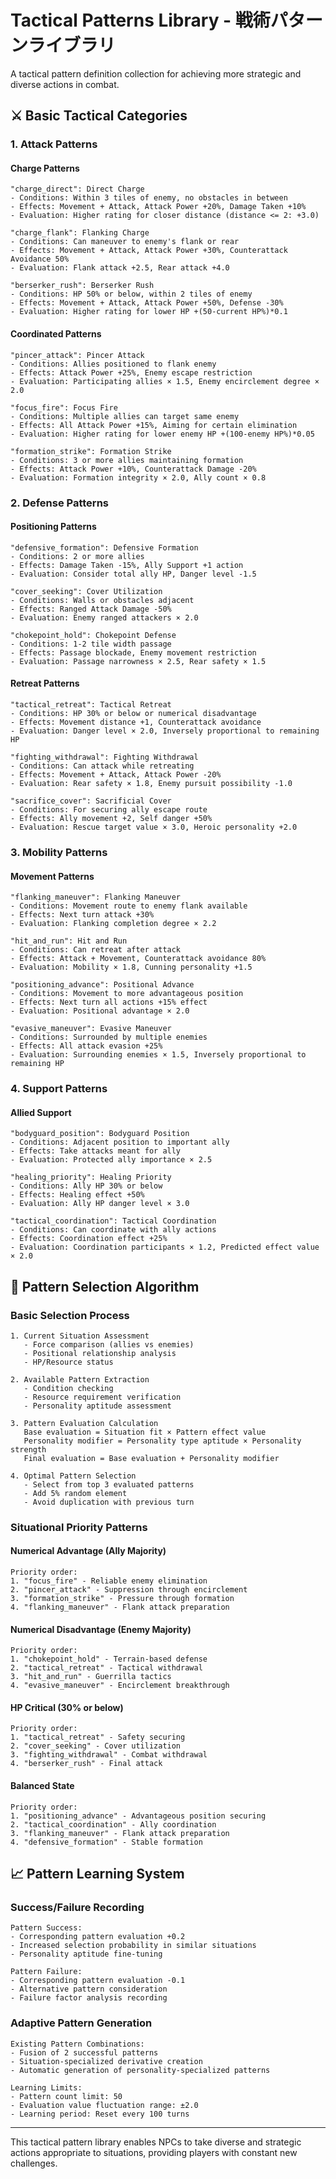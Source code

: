 # Tactical Patterns Library - 戦術パターンライブラリ

A tactical pattern definition collection for achieving more strategic and diverse actions in combat.

## ⚔️ Basic Tactical Categories

### 1. Attack Patterns

#### Charge Patterns
```
"charge_direct": Direct Charge
- Conditions: Within 3 tiles of enemy, no obstacles in between
- Effects: Movement + Attack, Attack Power +20%, Damage Taken +10%
- Evaluation: Higher rating for closer distance (distance <= 2: +3.0)

"charge_flank": Flanking Charge
- Conditions: Can maneuver to enemy's flank or rear
- Effects: Movement + Attack, Attack Power +30%, Counterattack Avoidance 50%
- Evaluation: Flank attack +2.5, Rear attack +4.0

"berserker_rush": Berserker Rush
- Conditions: HP 50% or below, within 2 tiles of enemy
- Effects: Movement + Attack, Attack Power +50%, Defense -30%
- Evaluation: Higher rating for lower HP +(50-current HP%)*0.1
```

#### Coordinated Patterns
```
"pincer_attack": Pincer Attack
- Conditions: Allies positioned to flank enemy
- Effects: Attack Power +25%, Enemy escape restriction
- Evaluation: Participating allies × 1.5, Enemy encirclement degree × 2.0

"focus_fire": Focus Fire
- Conditions: Multiple allies can target same enemy
- Effects: All Attack Power +15%, Aiming for certain elimination
- Evaluation: Higher rating for lower enemy HP +(100-enemy HP%)*0.05

"formation_strike": Formation Strike
- Conditions: 3 or more allies maintaining formation
- Effects: Attack Power +10%, Counterattack Damage -20%
- Evaluation: Formation integrity × 2.0, Ally count × 0.8
```

### 2. Defense Patterns

#### Positioning Patterns
```
"defensive_formation": Defensive Formation
- Conditions: 2 or more allies
- Effects: Damage Taken -15%, Ally Support +1 action
- Evaluation: Consider total ally HP, Danger level -1.5

"cover_seeking": Cover Utilization
- Conditions: Walls or obstacles adjacent
- Effects: Ranged Attack Damage -50%
- Evaluation: Enemy ranged attackers × 2.0

"chokepoint_hold": Chokepoint Defense
- Conditions: 1-2 tile width passage
- Effects: Passage blockade, Enemy movement restriction
- Evaluation: Passage narrowness × 2.5, Rear safety × 1.5
```

#### Retreat Patterns
```
"tactical_retreat": Tactical Retreat
- Conditions: HP 30% or below or numerical disadvantage
- Effects: Movement distance +1, Counterattack avoidance
- Evaluation: Danger level × 2.0, Inversely proportional to remaining HP

"fighting_withdrawal": Fighting Withdrawal
- Conditions: Can attack while retreating
- Effects: Movement + Attack, Attack Power -20%
- Evaluation: Rear safety × 1.8, Enemy pursuit possibility -1.0

"sacrifice_cover": Sacrificial Cover
- Conditions: For securing ally escape route
- Effects: Ally movement +2, Self danger +50%
- Evaluation: Rescue target value × 3.0, Heroic personality +2.0
```

### 3. Mobility Patterns

#### Movement Patterns
```
"flanking_maneuver": Flanking Maneuver
- Conditions: Movement route to enemy flank available
- Effects: Next turn attack +30%
- Evaluation: Flanking completion degree × 2.2

"hit_and_run": Hit and Run
- Conditions: Can retreat after attack
- Effects: Attack + Movement, Counterattack avoidance 80%
- Evaluation: Mobility × 1.8, Cunning personality +1.5

"positioning_advance": Positional Advance
- Conditions: Movement to more advantageous position
- Effects: Next turn all actions +15% effect
- Evaluation: Positional advantage × 2.0

"evasive_maneuver": Evasive Maneuver
- Conditions: Surrounded by multiple enemies
- Effects: All attack evasion +25%
- Evaluation: Surrounding enemies × 1.5, Inversely proportional to remaining HP
```

### 4. Support Patterns

#### Allied Support
```
"bodyguard_position": Bodyguard Position
- Conditions: Adjacent position to important ally
- Effects: Take attacks meant for ally
- Evaluation: Protected ally importance × 2.5

"healing_priority": Healing Priority
- Conditions: Ally HP 30% or below
- Effects: Healing effect +50%
- Evaluation: Ally HP danger level × 3.0

"tactical_coordination": Tactical Coordination
- Conditions: Can coordinate with ally actions
- Effects: Coordination effect +25%
- Evaluation: Coordination participants × 1.2, Predicted effect value × 2.0
```

## 🧠 Pattern Selection Algorithm

### Basic Selection Process
```
1. Current Situation Assessment
   - Force comparison (allies vs enemies)
   - Positional relationship analysis
   - HP/Resource status

2. Available Pattern Extraction
   - Condition checking
   - Resource requirement verification
   - Personality aptitude assessment

3. Pattern Evaluation Calculation
   Base evaluation = Situation fit × Pattern effect value
   Personality modifier = Personality type aptitude × Personality strength
   Final evaluation = Base evaluation + Personality modifier

4. Optimal Pattern Selection
   - Select from top 3 evaluated patterns
   - Add 5% random element
   - Avoid duplication with previous turn
```

### Situational Priority Patterns

#### Numerical Advantage (Ally Majority)
```
Priority order:
1. "focus_fire" - Reliable enemy elimination
2. "pincer_attack" - Suppression through encirclement
3. "formation_strike" - Pressure through formation
4. "flanking_maneuver" - Flank attack preparation
```

#### Numerical Disadvantage (Enemy Majority)
```
Priority order:
1. "chokepoint_hold" - Terrain-based defense
2. "tactical_retreat" - Tactical withdrawal
3. "hit_and_run" - Guerrilla tactics
4. "evasive_maneuver" - Encirclement breakthrough
```

#### HP Critical (30% or below)
```
Priority order:
1. "tactical_retreat" - Safety securing
2. "cover_seeking" - Cover utilization
3. "fighting_withdrawal" - Combat withdrawal
4. "berserker_rush" - Final attack
```

#### Balanced State
```
Priority order:
1. "positioning_advance" - Advantageous position securing
2. "tactical_coordination" - Ally coordination
3. "flanking_maneuver" - Flank attack preparation
4. "defensive_formation" - Stable formation
```

## 📈 Pattern Learning System

### Success/Failure Recording
```
Pattern Success:
- Corresponding pattern evaluation +0.2
- Increased selection probability in similar situations
- Personality aptitude fine-tuning

Pattern Failure:
- Corresponding pattern evaluation -0.1
- Alternative pattern consideration
- Failure factor analysis recording
```

### Adaptive Pattern Generation
```
Existing Pattern Combinations:
- Fusion of 2 successful patterns
- Situation-specialized derivative creation
- Automatic generation of personality-specialized patterns

Learning Limits:
- Pattern count limit: 50
- Evaluation value fluctuation range: ±2.0
- Learning period: Reset every 100 turns
```

---

This tactical pattern library enables NPCs to take diverse and strategic actions appropriate to situations, providing players with constant new challenges.